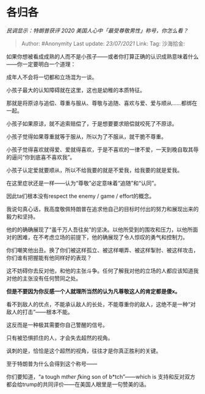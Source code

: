 # 各归各
*民调显示：特朗普获评 2020 美国人心中「最受尊敬男性」称号，你怎么看？*

> Author: #Anonymity
> Last update: *23/07/2021*
> Link:
> Tag:
> 沙海拾金:

如果你想被看成成熟的人而不是小孩子——或者你打算正确的认识成熟意味着什么——你一定要明白一个道理：

成年人不会将一切都和立场混为一谈。

小孩子最大的认知障碍就在这里，这也是幼稚的本质特征。

那就是将原谅与追偿、尊重与服从、尊敬与追随、喜欢与爱、爱与顺从……都绑在一起。

小孩子如果原谅，就不追索赔偿了，于是想要要求赔偿就咬死了不原谅。

小孩子觉得如果尊重就等于服从，所以为了不服从，就干脆不尊重。

小孩子觉得喜欢就得爱、爱就得喜欢，于是不喜欢的一律不爱，一天到晚自取其辱的逼问“你到底喜不喜欢我”。

小孩子认定爱就要顺从，所以不给我要的就是不爱我，给我要的就是爱我。

在这里症状还是一样——认为“尊敬”必定意味着“追随”和“认同”。

因此ta们根本没有respect the enemy / game / effort的概念。

我说句真心话，我高度敬佩特朗普在追求他自己的目标时付出的努力和展现出来的毅力和坚持。

他的的确确展现了“虽千万人吾往矣”的坚决。以他所受到的围攻和压力，以他所面对的困难，在不考虑立场的前提下，他的确展现了令人惊叹的勇气和控制力。

你们嘲笑他出丑。换了你们被这样孤立、被这样嘲弄、被这样掣肘、被这样攻击，你们谁有把握能有他同样好的表现？

这不妨碍你去反对他，和他的主张斗争。任何了解我对他的立场的人都应该知道我对他的主张没有任何赞同之处。

**但是不要因为你反感一个人就理所当然的认为凡尊敬这人的肯定都是傻x。**

看不到敌人的优点，不能承认敌人的长处，不能尊重你的敌人，这绝不是一种“对敌人的打击”——根本不能。

这反而是一种极其需要你自己警醒的信号。

只有被恐惧抓住的人，才会失去超然的视角。

讽刺的是，恰恰是这个超然的视角，往往才是你真正胜利的关键。

至于特朗普为什么会得到这个称号——

你们要知道，“a tough m*ther f*king son of b*tch”——which is 支持和反对双方都会给trump的共同评价——在美国人眼里是一句赞美的话。
